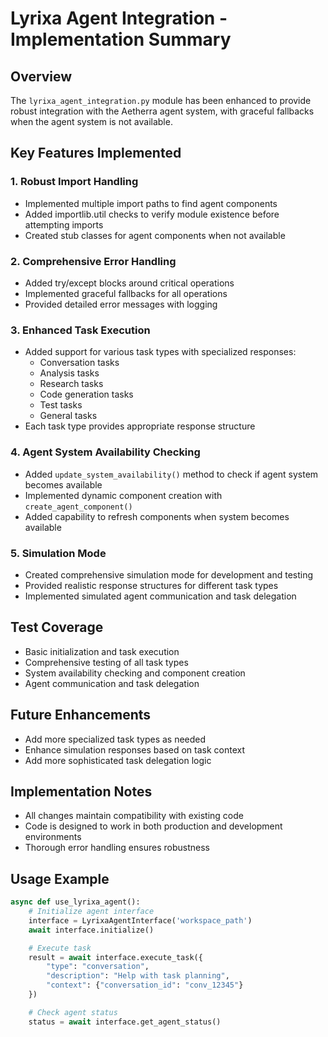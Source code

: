 # Lyrixa Agent Integration - Implementation Summary

## Overview

The `lyrixa_agent_integration.py` module has been enhanced to provide robust integration with the Aetherra agent system, with graceful fallbacks when the agent system is not available.

## Key Features Implemented

### 1. Robust Import Handling

- Implemented multiple import paths to find agent components
- Added importlib.util checks to verify module existence before attempting imports
- Created stub classes for agent components when not available

### 2. Comprehensive Error Handling

- Added try/except blocks around critical operations
- Implemented graceful fallbacks for all operations
- Provided detailed error messages with logging

### 3. Enhanced Task Execution

- Added support for various task types with specialized responses:
  - Conversation tasks
  - Analysis tasks
  - Research tasks
  - Code generation tasks
  - Test tasks
  - General tasks
- Each task type provides appropriate response structure

### 4. Agent System Availability Checking

- Added `update_system_availability()` method to check if agent system becomes available
- Implemented dynamic component creation with `create_agent_component()`
- Added capability to refresh components when system becomes available

### 5. Simulation Mode

- Created comprehensive simulation mode for development and testing
- Provided realistic response structures for different task types
- Implemented simulated agent communication and task delegation

## Test Coverage

- Basic initialization and task execution
- Comprehensive testing of all task types
- System availability checking and component creation
- Agent communication and task delegation

## Future Enhancements

- Add more specialized task types as needed
- Enhance simulation responses based on task context
- Add more sophisticated task delegation logic

## Implementation Notes

- All changes maintain compatibility with existing code
- Code is designed to work in both production and development environments
- Thorough error handling ensures robustness

## Usage Example

```python
async def use_lyrixa_agent():
    # Initialize agent interface
    interface = LyrixaAgentInterface('workspace_path')
    await interface.initialize()

    # Execute task
    result = await interface.execute_task({
        "type": "conversation",
        "description": "Help with task planning",
        "context": {"conversation_id": "conv_12345"}
    })

    # Check agent status
    status = await interface.get_agent_status()
```
